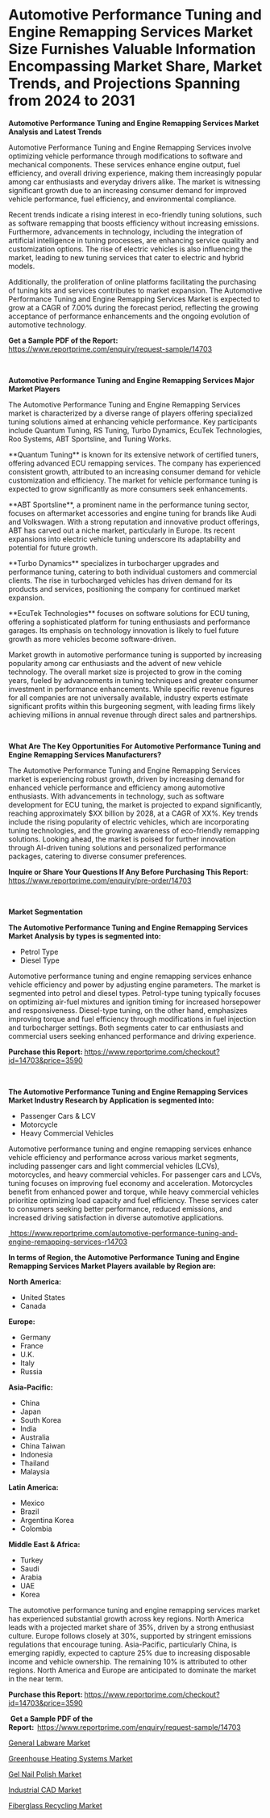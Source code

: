 <p><h1>Automotive Performance Tuning and Engine Remapping Services Market Size Furnishes Valuable Information Encompassing Market Share, Market Trends, and Projections Spanning from 2024 to 2031</h1></p><p><strong>Automotive Performance Tuning and Engine Remapping Services Market Analysis and Latest Trends</strong></p>
<p><p>Automotive Performance Tuning and Engine Remapping Services involve optimizing vehicle performance through modifications to software and mechanical components. These services enhance engine output, fuel efficiency, and overall driving experience, making them increasingly popular among car enthusiasts and everyday drivers alike. The market is witnessing significant growth due to an increasing consumer demand for improved vehicle performance, fuel efficiency, and environmental compliance. </p><p>Recent trends indicate a rising interest in eco-friendly tuning solutions, such as software remapping that boosts efficiency without increasing emissions. Furthermore, advancements in technology, including the integration of artificial intelligence in tuning processes, are enhancing service quality and customization options. The rise of electric vehicles is also influencing the market, leading to new tuning services that cater to electric and hybrid models. </p><p>Additionally, the proliferation of online platforms facilitating the purchasing of tuning kits and services contributes to market expansion. The Automotive Performance Tuning and Engine Remapping Services Market is expected to grow at a CAGR of 7.00% during the forecast period, reflecting the growing acceptance of performance enhancements and the ongoing evolution of automotive technology.</p></p>
<p><strong>Get a Sample PDF of the Report:&nbsp;</strong> <a href="https://www.reportprime.com/enquiry/request-sample/14703">https://www.reportprime.com/enquiry/request-sample/14703</a></p>
<p>&nbsp;</p>
<p><strong>Automotive Performance Tuning and Engine Remapping Services Major Market Players</strong></p>
<p><p>The Automotive Performance Tuning and Engine Remapping Services market is characterized by a diverse range of players offering specialized tuning solutions aimed at enhancing vehicle performance. Key participants include Quantum Tuning, RS Tuning, Turbo Dynamics, EcuTek Technologies, Roo Systems, ABT Sportsline, and Tuning Works.</p><p>**Quantum Tuning** is known for its extensive network of certified tuners, offering advanced ECU remapping services. The company has experienced consistent growth, attributed to an increasing consumer demand for vehicle customization and efficiency. The market for vehicle performance tuning is expected to grow significantly as more consumers seek enhancements.</p><p>**ABT Sportsline**, a prominent name in the performance tuning sector, focuses on aftermarket accessories and engine tuning for brands like Audi and Volkswagen. With a strong reputation and innovative product offerings, ABT has carved out a niche market, particularly in Europe. Its recent expansions into electric vehicle tuning underscore its adaptability and potential for future growth.</p><p>**Turbo Dynamics** specializes in turbocharger upgrades and performance tuning, catering to both individual customers and commercial clients. The rise in turbocharged vehicles has driven demand for its products and services, positioning the company for continued market expansion.</p><p>**EcuTek Technologies** focuses on software solutions for ECU tuning, offering a sophisticated platform for tuning enthusiasts and performance garages. Its emphasis on technology innovation is likely to fuel future growth as more vehicles become software-driven.</p><p>Market growth in automotive performance tuning is supported by increasing popularity among car enthusiasts and the advent of new vehicle technology. The overall market size is projected to grow in the coming years, fueled by advancements in tuning techniques and greater consumer investment in performance enhancements. While specific revenue figures for all companies are not universally available, industry experts estimate significant profits within this burgeoning segment, with leading firms likely achieving millions in annual revenue through direct sales and partnerships.</p></p>
<p>&nbsp;</p>
<p><strong>What Are The Key Opportunities For Automotive Performance Tuning and Engine Remapping Services Manufacturers?</strong></p>
<p><p>The Automotive Performance Tuning and Engine Remapping Services market is experiencing robust growth, driven by increasing demand for enhanced vehicle performance and efficiency among automotive enthusiasts. With advancements in technology, such as software development for ECU tuning, the market is projected to expand significantly, reaching approximately $XX billion by 2028, at a CAGR of XX%. Key trends include the rising popularity of electric vehicles, which are incorporating tuning technologies, and the growing awareness of eco-friendly remapping solutions. Looking ahead, the market is poised for further innovation through AI-driven tuning solutions and personalized performance packages, catering to diverse consumer preferences.</p></p>
<p><strong>Inquire or Share Your Questions If Any Before Purchasing This Report:</strong> <a href="https://www.reportprime.com/enquiry/pre-order/14703">https://www.reportprime.com/enquiry/pre-order/14703</a></p>
<p>&nbsp;</p>
<p><strong>Market Segmentation</strong></p>
<p><strong>The Automotive Performance Tuning and Engine Remapping Services Market Analysis by types is segmented into:</strong></p>
<p><ul><li>Petrol Type</li><li>Diesel Type</li></ul></p>
<p><p>Automotive performance tuning and engine remapping services enhance vehicle efficiency and power by adjusting engine parameters. The market is segmented into petrol and diesel types. Petrol-type tuning typically focuses on optimizing air-fuel mixtures and ignition timing for increased horsepower and responsiveness. Diesel-type tuning, on the other hand, emphasizes improving torque and fuel efficiency through modifications in fuel injection and turbocharger settings. Both segments cater to car enthusiasts and commercial users seeking enhanced performance and driving experience.</p></p>
<p><strong>Purchase this Report:&nbsp;</strong><a href="https://www.reportprime.com/checkout?id=14703&price=3590">https://www.reportprime.com/checkout?id=14703&price=3590</a></p>
<p>&nbsp;</p>
<p><strong>The Automotive Performance Tuning and Engine Remapping Services Market Industry Research by Application is segmented into:</strong></p>
<p><ul><li>Passenger Cars & LCV</li><li>Motorcycle</li><li>Heavy Commercial Vehicles</li></ul></p>
<p><p>Automotive performance tuning and engine remapping services enhance vehicle efficiency and performance across various market segments, including passenger cars and light commercial vehicles (LCVs), motorcycles, and heavy commercial vehicles. For passenger cars and LCVs, tuning focuses on improving fuel economy and acceleration. Motorcycles benefit from enhanced power and torque, while heavy commercial vehicles prioritize optimizing load capacity and fuel efficiency. These services cater to consumers seeking better performance, reduced emissions, and increased driving satisfaction in diverse automotive applications.</p></p>
<p><a href="https://www.reportprime.com/automotive-performance-tuning-and-engine-remapping-services-r14703">&nbsp;https://www.reportprime.com/automotive-performance-tuning-and-engine-remapping-services-r14703</a></p>
<p><strong>In terms of Region, the Automotive Performance Tuning and Engine Remapping Services Market Players available by Region are:</strong></p>
<p>
    <p> <strong> North America: </strong>
        <ul>
            <li>United States</li>
            <li>Canada</li>
        </ul>
        </p> 
    <p> <strong> Europe: </strong>
        <ul>
            <li>Germany</li>
            <li>France</li>
            <li>U.K.</li>
            <li>Italy</li>
            <li>Russia</li>
        </ul>
        </p> 
    <p> <strong> Asia-Pacific: </strong>
        <ul>
            <li>China</li>
            <li>Japan</li>
            <li>South Korea</li>
            <li>India</li>
            <li>Australia</li>
            <li>China Taiwan</li>
            <li>Indonesia</li>
            <li>Thailand</li>
            <li>Malaysia</li>
        </ul>
        </p> 
    <p> <strong> Latin America: </strong>
        <ul>
            <li>Mexico</li>
            <li>Brazil</li>
            <li>Argentina Korea</li>
            <li>Colombia</li>
        </ul>
        </p> 
    <p> <strong> Middle East & Africa: </strong>
        <ul>
            <li>Turkey</li>
            <li>Saudi</li>
            <li>Arabia</li>
            <li>UAE</li>
            <li>Korea</li>
        </ul>
    </p>
    </p>
<p><p>The automotive performance tuning and engine remapping services market has experienced substantial growth across key regions. North America leads with a projected market share of 35%, driven by a strong enthusiast culture. Europe follows closely at 30%, supported by stringent emissions regulations that encourage tuning. Asia-Pacific, particularly China, is emerging rapidly, expected to capture 25% due to increasing disposable income and vehicle ownership. The remaining 10% is attributed to other regions. North America and Europe are anticipated to dominate the market in the near term.</p></p>
<p><strong>Purchase this Report: </strong><a href="https://www.reportprime.com/checkout?id=14703&price=3590">https://www.reportprime.com/checkout?id=14703&price=3590</a></p>
<p>&nbsp;<strong>Get a Sample PDF of the Report:&nbsp;&nbsp;</strong><a href="https://www.reportprime.com/enquiry/request-sample/14703">https://www.reportprime.com/enquiry/request-sample/14703</a></p>
<p><strong></strong></p>
<p><p><a href="https://medium.com/@deborahwillis76/the-general-labware-market-research-report-provides-an-in-depth-and-up-to-date-analysis-of-the-e5cf7c168f40">General Labware Market</a></p><p><a href="https://issuu.com/reportprime-2/docs/greenhouse-heating-systems-market-s_f48e3bb5dc971a">Greenhouse Heating Systems Market</a></p><p><a href="https://medium.com/@deborahwillis76/the-gel-nail-polish-market-insights-report-offers-an-in-depth-and-thorough-analysis-of-the-db8814acdac2">Gel Nail Polish Market</a></p><p><a href="https://www.linkedin.com/pulse/why-should-you-invest-industrial-cad-market-trends-leading-i2m9c?trackingId=ww%2FspWG6Ta6pd6QWmJewvw%3D%3D">Industrial CAD Market</a></p><p><a href="https://www.linkedin.com/pulse/fiberglass-recycling-industry-sector-new-technologies-enokc?trackingId=bfD6ppPATXOvuChOljkgIQ%3D%3D">Fiberglass Recycling Market</a></p></p>